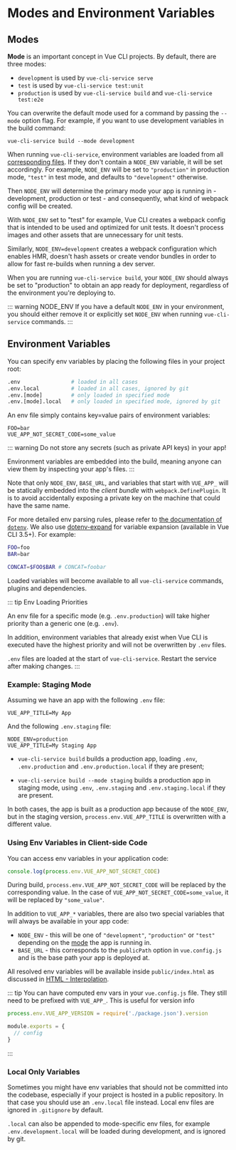 # Modes and Environment Variables

## Modes

**Mode** is an important concept in Vue CLI projects. By default, there are three modes:

- `development` is used by `vue-cli-service serve`
- `test` is used by `vue-cli-service test:unit`
- `production` is used by `vue-cli-service build` and `vue-cli-service test:e2e`

You can overwrite the default mode used for a command by passing the `--mode` option flag. For example, if you want to use development variables in the build command:

```
vue-cli-service build --mode development
```

When running `vue-cli-service`, environment variables are loaded from all [corresponding files](#environment-variables). If they don't contain a `NODE_ENV` variable, it will be set accordingly. For example, `NODE_ENV` will be set to `"production"` in production mode, `"test"` in test mode, and defaults to `"development"` otherwise.

Then `NODE_ENV` will determine the primary mode your app is running in - development, production or test - and consequently, what kind of webpack config will be created.

With `NODE_ENV` set to "test" for example, Vue CLI creates a webpack config that is intended to be used and optimized for unit tests. It doesn't process images and other assets that are unnecessary for unit tests.

Similarly, `NODE_ENV=development` creates a webpack configuration which enables HMR, doesn't hash assets or create vendor bundles in order to allow for fast re-builds when running a dev server.

When you are running `vue-cli-service build`, your `NODE_ENV` should always be set to "production" to obtain an app ready for deployment, regardless of the environment you're deploying to.

::: warning NODE_ENV
If you have a default `NODE_ENV` in your environment, you should either remove it or explicitly set `NODE_ENV` when running `vue-cli-service` commands.
:::

## Environment Variables

You can specify env variables by placing the following files in your project root:

```bash
.env                # loaded in all cases
.env.local          # loaded in all cases, ignored by git
.env.[mode]         # only loaded in specified mode
.env.[mode].local   # only loaded in specified mode, ignored by git
```

An env file simply contains key=value pairs of environment variables:

```
FOO=bar
VUE_APP_NOT_SECRET_CODE=some_value
```

::: warning
Do not store any secrets (such as private API keys) in your app!

Environment variables are embedded into the build, meaning anyone can view them by inspecting your app's files.
:::

Note that only `NODE_ENV`, `BASE_URL`, and variables that start with `VUE_APP_` will be statically embedded into the *client bundle* with `webpack.DefinePlugin`. It is to avoid accidentally exposing a private key on the machine that could have the same name.

For more detailed env parsing rules, please refer to [the documentation of `dotenv`](https://github.com/motdotla/dotenv#rules). We also use [dotenv-expand](https://github.com/motdotla/dotenv-expand) for variable expansion (available in Vue CLI 3.5+). For example:

```bash
FOO=foo
BAR=bar

CONCAT=$FOO$BAR # CONCAT=foobar
```

Loaded variables will become available to all `vue-cli-service` commands, plugins and dependencies.

::: tip Env Loading Priorities

An env file for a specific mode (e.g. `.env.production`) will take higher priority than a generic one (e.g. `.env`).

In addition, environment variables that already exist when Vue CLI is executed have the highest priority and will not be overwritten by `.env` files.

`.env` files are loaded at the start of `vue-cli-service`. Restart the service after making changes.
:::

### Example: Staging Mode

Assuming we have an app with the following `.env` file:

```
VUE_APP_TITLE=My App
```

And the following `.env.staging` file:

```
NODE_ENV=production
VUE_APP_TITLE=My Staging App
```

- `vue-cli-service build` builds a production app, loading `.env`, `.env.production` and `.env.production.local` if they are present;

- `vue-cli-service build --mode staging` builds a production app in staging mode, using `.env`, `.env.staging` and `.env.staging.local` if they are present.

In both cases, the app is built as a production app because of the `NODE_ENV`, but in the staging version, `process.env.VUE_APP_TITLE` is overwritten with a different value.

### Using Env Variables in Client-side Code

You can access env variables in your application code:

``` js
console.log(process.env.VUE_APP_NOT_SECRET_CODE)
```

During build, `process.env.VUE_APP_NOT_SECRET_CODE` will be replaced by the corresponding value. In the case of `VUE_APP_NOT_SECRET_CODE=some_value`, it will be replaced by `"some_value"`.

In addition to `VUE_APP_*` variables, there are also two special variables that will always be available in your app code:

- `NODE_ENV` - this will be one of `"development"`, `"production"` or `"test"` depending on the [mode](#modes) the app is running in.
- `BASE_URL` - this corresponds to the `publicPath` option in `vue.config.js` and is the base path your app is deployed at.

All resolved env variables will be available inside `public/index.html` as discussed in [HTML - Interpolation](./html-and-static-assets.md#interpolation).

::: tip
You can have computed env vars in your `vue.config.js` file. They still need to be prefixed with `VUE_APP_`. This is useful for version info

```js
process.env.VUE_APP_VERSION = require('./package.json').version

module.exports = {
  // config
}
```
:::

### Local Only Variables

Sometimes you might have env variables that should not be committed into the codebase, especially if your project is hosted in a public repository. In that case you should use an `.env.local` file instead. Local env files are ignored in `.gitignore` by default.

`.local` can also be appended to mode-specific env files, for example `.env.development.local` will be loaded during development, and is ignored by git.
